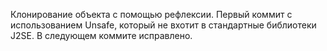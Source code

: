 Клонирование объекта с помощью рефлексии. Первый коммит с использованием Unsafe, который не вхотит в стандартные библиотеки J2SE. В следующем коммите исправлено.

